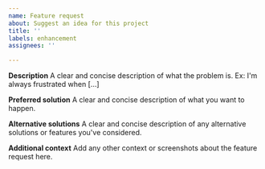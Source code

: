 ```yaml
---
name: Feature request
about: Suggest an idea for this project
title: ''
labels: enhancement
assignees: ''

---
```


**Description**
A clear and concise description of what the problem is. Ex: I'm always frustrated when [...]

**Preferred solution**
A clear and concise description of what you want to happen.

**Alternative solutions**
A clear and concise description of any alternative solutions or features you've considered.

**Additional context**
Add any other context or screenshots about the feature request here.
